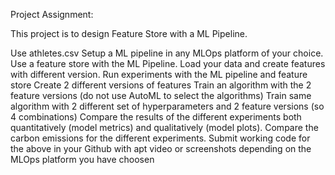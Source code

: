Project Assignment: 


This project is to design Feature Store with a ML Pipeline.

Use athletes.csv
Setup a ML pipeline in any MLOps platform of your choice.
Use a feature store with the ML Pipeline.
Load your data and create features with different version.
Run experiments with the ML pipeline and feature store
Create 2 different versions of features
Train an algorithm with the 2 feature versions (do not use AutoML to select the algorithms)
Train same algorithm with 2 different set of hyperparameters and 2 feature versions (so 4 combinations)
Compare the results of the different experiments both quantitatively (model metrics) and qualitatively (model plots).
Compare the carbon emissions for the different experiments.
Submit working code for the above in your Github with apt video or screenshots depending on the MLOps platform you have choosen
